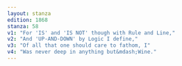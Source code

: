 ```yaml
---
layout: stanza
edition: 1868
stanza: 58
v1: "For 'IS' and 'IS NOT' though with Rule and Line,"
v2: "And 'UP-AND-DOWN' by Logic I define,"
v3: "Of all that one should care to fathom, I"
v4: "Was never deep in anything but&mdash;Wine."
---
```

